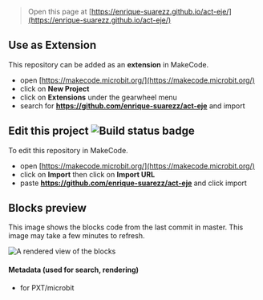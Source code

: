 
> Open this page at [https://enrique-suarezz.github.io/act-eje/](https://enrique-suarezz.github.io/act-eje/)

## Use as Extension

This repository can be added as an **extension** in MakeCode.

* open [https://makecode.microbit.org/](https://makecode.microbit.org/)
* click on **New Project**
* click on **Extensions** under the gearwheel menu
* search for **https://github.com/enrique-suarezz/act-eje** and import

## Edit this project ![Build status badge](https://github.com/enrique-suarezz/act-eje/workflows/MakeCode/badge.svg)

To edit this repository in MakeCode.

* open [https://makecode.microbit.org/](https://makecode.microbit.org/)
* click on **Import** then click on **Import URL**
* paste **https://github.com/enrique-suarezz/act-eje** and click import

## Blocks preview

This image shows the blocks code from the last commit in master.
This image may take a few minutes to refresh.

![A rendered view of the blocks](https://github.com/enrique-suarezz/act-eje/raw/master/.github/makecode/blocks.png)

#### Metadata (used for search, rendering)

* for PXT/microbit
<script src="https://makecode.com/gh-pages-embed.js"></script><script>makeCodeRender("{{ site.makecode.home_url }}", "{{ site.github.owner_name }}/{{ site.github.repository_name }}");</script>
